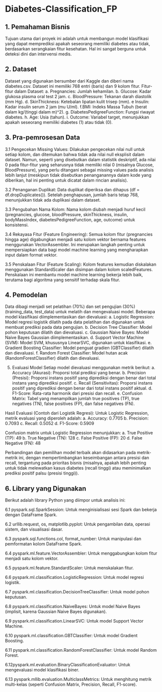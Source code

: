 # Diabetes-Classification_FP

## 1. Pemahaman Bisnis
Tujuan utama dari proyek ini adalah untuk membangun model klasifikasi yang dapat memprediksi apakah seseorang memiliki diabetes atau tidak, berdasarkan serangkaian fitur kesehatan. Hal ini sangat berguna untuk deteksi dini dan intervensi medis.

## 2. Dataset
Dataset yang digunakan bersumber dari Kaggle dan diberi nama diabetes.csv. Dataset ini memiliki 768 entri (baris) dan 9 kolom fitur.
Fitur-fitur dalam Dataset:
a. Pregnancies: Jumlah kehamilan.
b. Glucose: Kadar glukosa plasma oral test 2 jam.
c. BloodPressure: Tekanan darah diastolik (mm Hg).
d. SkinThickness: Ketebalan lipatan kulit trisep (mm).
e Insulin: Kadar insulin serum 2 jam (mu U/ml).
f.BMI: Indeks Massa Tubuh (berat dalam kg/(tinggi dalam m)^2).
g. DiabetesPedigreeFunction: Fungsi riwayat diabetes.
h. Age: Usia (tahun).
i. Outcome: Variabel target, menunjukkan apakah seseorang memiliki diabetes (1) atau tidak (0).

## 3. Pra-pemrosesan Data
3.1 Pengecekan Missing Values: Dilakukan pengecekan nilai null untuk setiap kolom, dan ditemukan bahwa tidak ada nilai null eksplisit dalam dataset. Namun, seperti yang disebutkan dalam statistik deskriptif, ada nilai 0 pada fitur-fitur yang seharusnya tidak memiliki nilai 0 (misalnya Glucose, BloodPressure), yang perlu ditangani sebagai missing values pada analisis lebih lanjut (meskipun tidak disebutkan penanganannya dalam kode yang diberikan, hal ini penting untuk dicatat dalam rincian analisis).

3.2 Penanganan Duplikat: Data duplikat diperiksa dan dihapus (df = df.dropDuplicates()). Setelah penghapusan, jumlah baris tetap 768, menunjukkan tidak ada duplikasi dalam dataset.

3.3 Pengubahan Nama Kolom: Nama kolom diubah menjadi huruf kecil (pregnancies, glucose, bloodPressure, skinThickness, insulin, bodyMassIndex, diabetesPedigreeFunction, age, outcome) untuk konsistensi.

3.4 Rekayasa Fitur (Feature Engineering): Semua kolom fitur (pregnancies hingga age) digabungkan menjadi satu kolom vektor bernama features menggunakan VectorAssembler. Ini merupakan langkah penting untuk mempersiapkan data bagi model machine learning yang mengharapkan input dalam format vektor.

3.5 Penskalaan Fitur (Feature Scaling): Kolom features kemudian diskalakan menggunakan StandardScaler dan disimpan dalam kolom scaledFeatures. Penskalaan ini membantu model machine learning bekerja lebih baik, terutama bagi algoritma yang sensitif terhadap skala fitur.

## 4. Pemodelan
Data dibagi menjadi set pelatihan (70%) dan set pengujian (30%) (training_data, test_data) untuk melatih dan mengevaluasi model.
Beberapa model klasifikasi diimplementasikan dan dievaluasi:
a. Logistic Regression: Model regresi logistik dilatih pada data pelatihan dan digunakan untuk membuat prediksi pada data pengujian.
b. Decision Tree Classifier: Model pohon keputusan dilatih dan dievaluasi.
c. Gaussian Naive Bayes: Model Naive Bayes Gaussian diimplementasikan.
d. Support Vector Machine (SVM): Model SVM, khususnya LinearSVC, digunakan untuk klasifikasi.
e. Gradient Boosting Classifier: Model penguat gradien (GBTClassifier) dilatih dan dievaluasi.
f. Random Forest Classifier: Model hutan acak (RandomForestClassifier) dilatih dan dievaluasi.

5. Evaluasi Model
Setiap model dievaluasi menggunakan metrik berikut:
a. Accuracy (Akurasi): Proporsi total prediksi yang benar.
b. Precision (Presisi): Proporsi instans positif yang diprediksi dengan benar dari total instans yang diprediksi positif.
c. Recall (Sensitivitas): Proporsi instans positif yang diprediksi dengan benar dari total instans positif aktual.
d. F1-Score: Rata-rata harmonik dari presisi dan recall.
e. Confusion Matrix: Tabel yang menampilkan jumlah true positives (TP), true negatives (TN), false positives (FP), dan false negatives (FN).

Hasil Evaluasi (Contoh dari Logistik Regresi):
Untuk Logistic Regression, metrik evaluasi yang diperoleh adalah:
a. Accuracy: 0.7705
b. Precision: 0.7093
c. Recall: 0.5052
d. F1-Score: 0.5909

Confusion matrix untuk Logistic Regression menunjukkan:
a. True Positive (TP): 49
b. True Negative (TN): 128
c. False Positive (FP): 20
d. False Negative (FN): 48

Perbandingan dan pemilihan model terbaik akan didasarkan pada metrik-metrik ini, dengan mempertimbangkan keseimbangan antara presisi dan recall, tergantung pada prioritas bisnis (misalnya, apakah lebih penting untuk tidak melewatkan kasus diabetes (recall tinggi) atau meminimalkan prediksi positif palsu (presisi tinggi)).

##  6. Library yang Digunakan
Berikut adalah library Python yang diimpor untuk analisis ini:

6.1 pyspark.sql.SparkSession: Untuk menginisialisasi sesi Spark dan bekerja dengan DataFrame Spark.

6.2 urllib.request, os, matplotlib.pyplot: Untuk pengambilan data, operasi sistem, dan visualisasi dasar.

6.3 pyspark.sql.functions.col, format_number: Untuk manipulasi dan pemformatan kolom DataFrame Spark.

6.4 pyspark.ml.feature.VectorAssembler: Untuk menggabungkan kolom fitur menjadi satu kolom vektor.

6.5 pyspark.ml.feature.StandardScaler: Untuk menskalakan fitur.

6.6 pyspark.ml.classification.LogisticRegression: Untuk model regresi logistik.

6.7 pyspark.ml.classification.DecisionTreeClassifier: Untuk model pohon keputusan.

6.8 pyspark.ml.classification.NaiveBayes: Untuk model Naive Bayes (implisit, karena Gaussian Naive Bayes digunakan).

6.9 pyspark.ml.classification.LinearSVC: Untuk model Support Vector Machine.

6.10 pyspark.ml.classification.GBTClassifier: Untuk model Gradient Boosting.

6.11 pyspark.ml.classification.RandomForestClassifier: Untuk model Random Forest.

6.12pyspark.ml.evaluation.BinaryClassificationEvaluator: Untuk mengevaluasi model klasifikasi biner.

6.13 pyspark.mllib.evaluation.MulticlassMetrics: Untuk menghitung metrik multi-kelas (seperti Confusion Matrix, Precision, Recall, F1-score).
